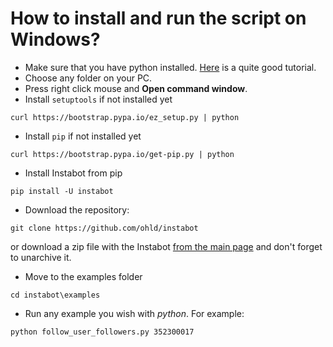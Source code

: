 # How to install and run the script on Windows?
 * Make sure that you have python installed. [Here](https://www.howtogeek.com/197947/how-to-install-python-on-windows/) is a quite good tutorial.
 * Choose any folder on your PC.
 * Press right click mouse and **Open command window**.
 * Install `setuptools` if not installed yet
 ```
 curl https://bootstrap.pypa.io/ez_setup.py | python
 ```
 * Install `pip` if not installed yet
 ```
 curl https://bootstrap.pypa.io/get-pip.py | python
 ```
 * Install Instabot from pip
 ```
pip install -U instabot
 ```
 * Download the repository:
```
git clone https://github.com/ohld/instabot
```
 or download a zip file with the Instabot [from the main page](https://github.com/ohld/instabot) and don't forget to unarchive it.

* Move to the examples folder
```
cd instabot\examples
```
* Run any example you wish with *python*. For example:
```
python follow_user_followers.py 352300017
```
